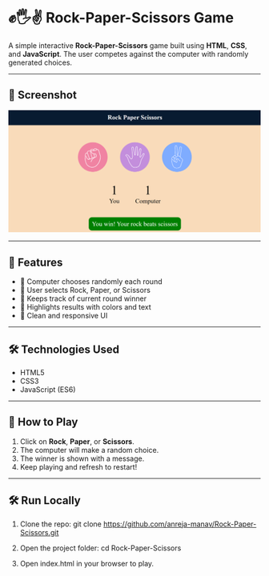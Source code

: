# ✊🖐✌️ Rock-Paper-Scissors Game

A simple interactive **Rock-Paper-Scissors** game built using **HTML**, **CSS**, and **JavaScript**. The user competes against the computer with randomly generated choices.

---

## 📸 Screenshot

![Gameplay](screenshots/gameplay.png)


---

## 🚀 Features

- 🧠 Computer chooses randomly each round
- 🧍 User selects Rock, Paper, or Scissors
- 🔁 Keeps track of current round winner
- 🎯 Highlights results with colors and text
- 🎨 Clean and responsive UI

---

## 🛠️ Technologies Used

- HTML5
- CSS3
- JavaScript (ES6)

---

## 🧩 How to Play

1. Click on **Rock**, **Paper**, or **Scissors**.
2. The computer will make a random choice.
3. The winner is shown with a message.
4. Keep playing and refresh to restart!

---

## 🛠️ Run Locally

1. Clone the repo:
   git clone https://github.com/anreja-manav/Rock-Paper-Scissors.git

2. Open the project folder:
    cd Rock-Paper-Scissors

3. Open index.html in your browser to play.
